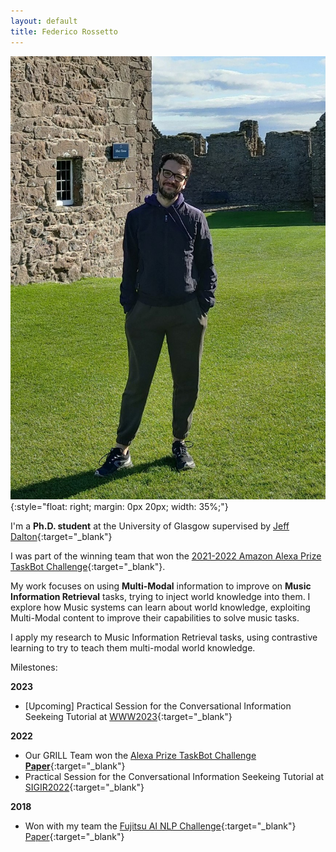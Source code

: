```yaml
---
layout: default
title: Federico Rossetto
---
```



![federico_rossetto](assets/img/federico_rossetto_2.jpeg){:style="float: right; margin: 0px 20px; width: 35%;"}

I'm a **Ph.D. student** at the University of Glasgow supervised by [Jeff Dalton](https://www.dcs.gla.ac.uk/~jeff/){:target="_blank"}

I was part of the winning team that won the [2021-2022 Amazon Alexa Prize TaskBot Challenge](https://www.amazon.science/alexa-prize/taskbot-challenge/2021){:target="_blank"}.

My work focuses on using **Multi-Modal** information to improve on **Music Information Retrieval** tasks, trying to inject world knowledge into them. I explore how Music systems can learn about world knowledge, exploiting Multi-Modal content to improve their capabilities to solve music tasks. 

I apply my research to Music Information Retrieval tasks, using contrastive learning to try to teach them multi-modal world knowledge.


Milestones:

__2023__
* [Upcoming] Practical Session for the Conversational Information Seekeing Tutorial at [WWW2023](https://www2023.thewebconf.org/program/tutorials/){:target="_blank"}

__2022__
* Our GRILL Team won the [Alexa Prize TaskBot Challenge](https://grilllab.ai/2022-05-15-alexa_taskbot_win/) [**Paper**](https://www.amazon.science/alexa-prize/proceedings/grillbot-a-flexible-conversational-agent-for-solving-complex-real-world-tasks){:target="_blank"}
* Practical Session for the Conversational Information Seekeing Tutorial at [SIGIR2022](https://sigir.org/sigir2022/program/tutorials/#Conversational){:target="_blank"}

__2018__
* Won with my team the [Fujitsu AI NLP Challenge](https://www.technology.org/2018/05/02/fujitsu-ai-nlp-challenge/){:target="_blank"} [Paper](https://ceur-ws.org/Vol-2244/paper_05.pdf){:target="_blank"}
